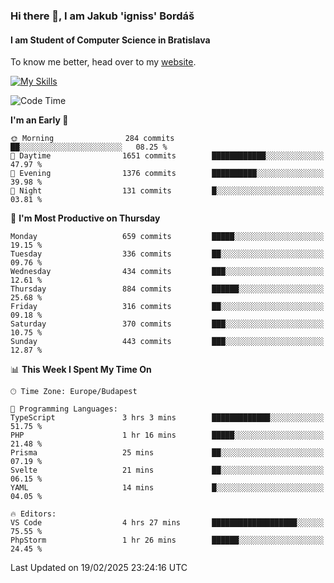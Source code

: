 ### Hi there 👋, I am Jakub 'igniss' Bordáš

#### I am Student of Computer Science in Bratislava
To know me better, head over to my [website](https://bordas.sk).

[![My Skills](https://skillicons.dev/icons?i=js,typescript,html,css,figma,svelte,vue,next,postgresql,nest,express,nodejs)](https://bordas.sk)


<!--START_SECTION:waka-->
![Code Time](http://img.shields.io/badge/Code%20Time-1%2C687%20hrs%2014%20mins-blue)

**I'm an Early 🐤** 

```text
🌞 Morning                284 commits         ██░░░░░░░░░░░░░░░░░░░░░░░   08.25 % 
🌆 Daytime                1651 commits        ████████████░░░░░░░░░░░░░   47.97 % 
🌃 Evening                1376 commits        ██████████░░░░░░░░░░░░░░░   39.98 % 
🌙 Night                  131 commits         █░░░░░░░░░░░░░░░░░░░░░░░░   03.81 % 
```
📅 **I'm Most Productive on Thursday** 

```text
Monday                   659 commits         █████░░░░░░░░░░░░░░░░░░░░   19.15 % 
Tuesday                  336 commits         ██░░░░░░░░░░░░░░░░░░░░░░░   09.76 % 
Wednesday                434 commits         ███░░░░░░░░░░░░░░░░░░░░░░   12.61 % 
Thursday                 884 commits         ██████░░░░░░░░░░░░░░░░░░░   25.68 % 
Friday                   316 commits         ██░░░░░░░░░░░░░░░░░░░░░░░   09.18 % 
Saturday                 370 commits         ███░░░░░░░░░░░░░░░░░░░░░░   10.75 % 
Sunday                   443 commits         ███░░░░░░░░░░░░░░░░░░░░░░   12.87 % 
```


📊 **This Week I Spent My Time On** 

```text
🕑︎ Time Zone: Europe/Budapest

💬 Programming Languages: 
TypeScript               3 hrs 3 mins        █████████████░░░░░░░░░░░░   51.75 % 
PHP                      1 hr 16 mins        █████░░░░░░░░░░░░░░░░░░░░   21.48 % 
Prisma                   25 mins             ██░░░░░░░░░░░░░░░░░░░░░░░   07.19 % 
Svelte                   21 mins             ██░░░░░░░░░░░░░░░░░░░░░░░   06.15 % 
YAML                     14 mins             █░░░░░░░░░░░░░░░░░░░░░░░░   04.05 % 

🔥 Editors: 
VS Code                  4 hrs 27 mins       ███████████████████░░░░░░   75.55 % 
PhpStorm                 1 hr 26 mins        ██████░░░░░░░░░░░░░░░░░░░   24.45 % 
```


 Last Updated on 19/02/2025 23:24:16 UTC
<!--END_SECTION:waka-->
